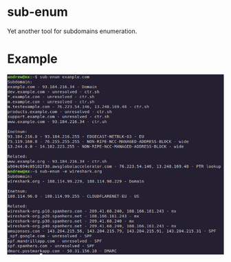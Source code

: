 # sub-enum
Yet another tool for subdomains enumeration.

# Example
![Example](https://github.com/abletsoff/sub-enum/blob/main/poc.png?raw=true)
